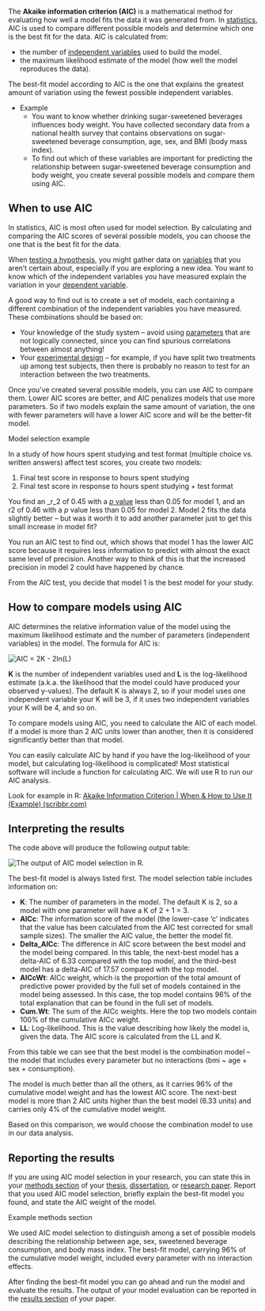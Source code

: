 The **Akaike information criterion (AIC)** is a mathematical method for evaluating how well a model fits the data it was generated from. In [statistics](https://www.scribbr.com/category/statistics/), AIC is used to compare different possible models and determine which one is the best fit for the data. AIC is calculated from:

-   the number of [independent variables](https://www.scribbr.com/methodology/independent-and-dependent-variables/#independent) used to build the model.
-   the maximum likelihood estimate of the model (how well the model reproduces the data).

The best-fit model according to AIC is the one that explains the greatest amount of variation using the fewest possible independent variables.

- Example
	- You want to know whether drinking sugar-sweetened beverages influences body weight. You have collected secondary data from a national health survey that contains observations on sugar-sweetened beverage consumption, age, sex, and BMI (body mass index).
	- To find out which of these variables are important for predicting the relationship between sugar-sweetened beverage consumption and body weight, you create several possible models and compare them using AIC.

## When to use AIC

In statistics, AIC is most often used for model selection. By calculating and comparing the AIC scores of several possible models, you can choose the one that is the best fit for the data.

When [testing a hypothesis](https://www.scribbr.com/statistics/hypothesis-testing/), you might gather data on [variables](https://www.scribbr.com/methodology/types-of-variables/) that you aren’t certain about, especially if you are exploring a new idea. You want to know which of the independent variables you have measured explain the variation in your [dependent variable](https://www.scribbr.com/methodology/independent-and-dependent-variables/#dependent).

A good way to find out is to create a set of models, each containing a different combination of the independent variables you have measured. These combinations should be based on:

-   Your knowledge of the study system – avoid using [parameters](https://www.scribbr.com/statistics/parameter-vs-statistic/) that are not logically connected, since you can find spurious correlations between almost anything!
-   Your [experimental design](https://www.scribbr.com/methodology/experimental-design/) – for example, if you have split two treatments up among test subjects, then there is probably no reason to test for an interaction between the two treatments.

Once you’ve created several possible models, you can use AIC to compare them. Lower AIC scores are better, and AIC penalizes models that use more parameters. So if two models explain the same amount of variation, the one with fewer parameters will have a lower AIC score and will be the better-fit model.

Model selection example

In a study of how hours spent studying and test format (multiple choice vs. written answers) affect test scores, you create two models:

1.  Final test score in response to hours spent studying
2.  Final test score in response to hours spent studying + test format

You find an _r_2 of 0.45 with a [_p_ value](https://www.scribbr.com/statistics/p-value/) less than 0.05 for model 1, and an r2 of 0.46 with a _p_ value less than 0.05 for model 2. Model 2 fits the data slightly better – but was it worth it to add another parameter just to get this small increase in model fit?

You run an AIC test to find out, which shows that model 1 has the lower AIC score because it requires less information to predict with almost the exact same level of precision. Another way to think of this is that the increased precision in model 2 could have happened by chance.

From the AIC test, you decide that model 1 is the best model for your study.

## How to compare models using AIC

AIC determines the relative information value of the model using the maximum likelihood estimate and the number of parameters (independent variables) in the model. The formula for AIC is:

![$AIC = 2K - 2ln(L)$](https://cdn.scribbr.com/wp-content/ql-cache/quicklatex.com-f5426d436e3d995dd339117820633f36_l3.png "Rendered by QuickLaTeX.com")

**K** is the number of independent variables used and **L** is the log-likelihood estimate (a.k.a. the likelihood that the model could have produced your observed y-values). The default K is always 2, so if your model uses one independent variable your K will be 3, if it uses two independent variables your K will be 4, and so on.

To compare models using AIC, you need to calculate the AIC of each model. If a model is more than 2 AIC units lower than another, then it is considered significantly better than that model.

You can easily calculate AIC by hand if you have the log-likelihood of your model, but calculating log-likelihood is complicated! Most statistical software will include a function for calculating AIC. We will use R to run our AIC analysis.

Look for example in R: [Akaike Information Criterion | When & How to Use It (Example) (scribbr.com)](https://www.scribbr.com/statistics/akaike-information-criterion/)

## Interpreting the results

The code above will produce the following output table:

![The output of AIC model selection in R.](https://cdn.scribbr.com/wp-content/uploads//2020/03/aic_model_output.png)

The best-fit model is always listed first. The model selection table includes information on:

-   **K**: The number of parameters in the model. The default K is 2, so a model with one parameter will have a K of 2 + 1 = 3.
-   **AICc**: The information score of the model (the lower-case ‘c’ indicates that the value has been calculated from the AIC test corrected for small sample sizes). The smaller the AIC value, the better the model fit.
-   **Delta_AICc**: The difference in AIC score between the best model and the model being compared. In this table, the next-best model has a delta-AIC of 6.33 compared with the top model, and the third-best model has a delta-AIC of 17.57 compared with the top model.
-   **AICcWt**: AICc weight, which is the proportion of the total amount of predictive power provided by the full set of models contained in the model being assessed. In this case, the top model contains 96% of the total explanation that can be found in the full set of models.
-   **Cum.Wt**: The sum of the AICc weights. Here the top two models contain 100% of the cumulative AICc weight.
-   **LL**: Log-likelihood. This is the value describing how likely the model is, given the data. The AIC score is calculated from the LL and K.

From this table we can see that the best model is the combination model – the model that includes every parameter but no interactions (bmi ~ age + sex + consumption).

The model is much better than all the others, as it carries 96% of the cumulative model weight and has the lowest AIC score. The next-best model is more than 2 AIC units higher than the best model (6.33 units) and carries only 4% of the cumulative model weight.

Based on this comparison, we would choose the combination model to use in our data analysis.

## Reporting the results

If you are using AIC model selection in your research, you can state this in your [methods section](https://www.scribbr.com/dissertation/methodology/) of your [thesis](https://www.scribbr.com/dissertation/thesis/), [dissertation](https://www.scribbr.com/category/dissertation/), or [research paper](https://www.scribbr.com/category/research-paper/). Report that you used AIC model selection, briefly explain the best-fit model you found, and state the AIC weight of the model.

Example methods section

We used AIC model selection to distinguish among a set of possible models describing the relationship between age, sex, sweetened beverage consumption, and body mass index. The best-fit model, carrying 96% of the cumulative model weight, included every parameter with no interaction effects.

After finding the best-fit model you can go ahead and run the model and evaluate the results. The output of your model evaluation can be reported in the [results section](https://www.scribbr.com/dissertation/results/) of your paper.